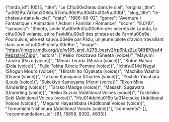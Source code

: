 {"tmdb_id": 10515, "title": "Le Ch\u00e2teau dans le ciel", "original_title": "\u5929\u7a7a\u306e\u57ce\u30e9\u30d4\u30e5\u30bf", "slug_title": "le-chateau-dans-le-ciel", "date": "1986-08-02", "genre": "Aventure / Fantastique / Animation / Action / Familial / Romance", "score": "8.0/10", "synopsis": "Sheeta, seule h\u00e9riti\u00e8re des secrets de Laputa, la cit\u00e9 volante, attire l'avidit\u00e9 des pirates et de l'arm\u00e9e. Poursuivie, elle est sauv\u00e9e par Pazu, un jeune pilote d'avion travaillant dans une cit\u00e9 mini\u00e8re.", "image": "https://image.tmdb.org/t/p/w185_and_h278_bestv2/rp6hLzZLdQRHPOja44PebzstH47.jpg", "actors": ["Keiko Yokozawa (Sheeta (voice))", "Mayumi Tanaka (Pazu (voice))", "Minori Terada (Muska (voice))", "Kotoe Hatsui (Dola (voice))", "Fujio Tokita (Uncle Pomme (voice))", "Ichir\u014d Nagai (Shogun Mouro (voice))", "Hiroshi Ito (Oyakata (voice))", "Machiko Washio (Okami (voice))", "Takumi Kamiyama (Charles (voice))", "Yoshito Yasuhara (Louis (voice))", "Sukekiyo Kameyama (Henri (voice))", "Eken Mine (Underling (voice))", "Tarako (Madge (voice))", "Masashi Sugawara (Underling (voice))", "Reiko Suzuki (Additional Voices (voice))", "Toshihiko Seki (Additional Voices (voice))", "H\u014dch\u016b \u014ctsuka (Additional Voices (voice))", "Megumi Hayashibara (Additional Voices (voice))", "Tomomichi Nishimura (Additional Voices (voice))"], "comments": [], "recommandations_id": [81, 16859, 8392, 4935]}